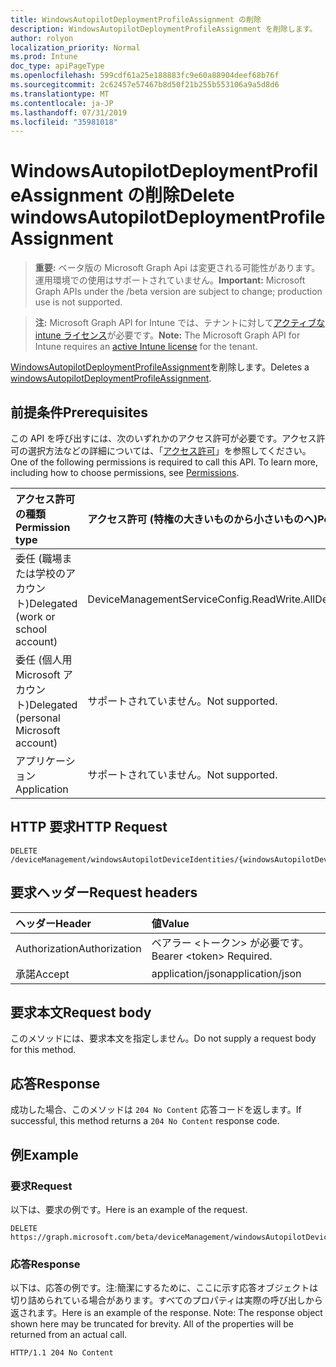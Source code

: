 ```yaml
---
title: WindowsAutopilotDeploymentProfileAssignment の削除
description: WindowsAutopilotDeploymentProfileAssignment を削除します。
author: rolyon
localization_priority: Normal
ms.prod: Intune
doc_type: apiPageType
ms.openlocfilehash: 599cdf61a25e188883fc9e60a88904deef68b76f
ms.sourcegitcommit: 2c62457e57467b8d50f21b255b553106a9a5d8d6
ms.translationtype: MT
ms.contentlocale: ja-JP
ms.lasthandoff: 07/31/2019
ms.locfileid: "35981018"
---
```

# <a name="delete-windowsautopilotdeploymentprofileassignment"></a><span data-ttu-id="ae251-103">WindowsAutopilotDeploymentProfileAssignment の削除</span><span class="sxs-lookup"><span data-stu-id="ae251-103">Delete windowsAutopilotDeploymentProfileAssignment</span></span>

> <span data-ttu-id="ae251-104">**重要:** ベータ版の Microsoft Graph Api は変更される可能性があります。運用環境での使用はサポートされていません。</span><span class="sxs-lookup"><span data-stu-id="ae251-104">**Important:** Microsoft Graph APIs under the /beta version are subject to change; production use is not supported.</span></span>

> <span data-ttu-id="ae251-105">**注:** Microsoft Graph API for Intune では、テナントに対して[アクティブな intune ライセンス](https://go.microsoft.com/fwlink/?linkid=839381)が必要です。</span><span class="sxs-lookup"><span data-stu-id="ae251-105">**Note:** The Microsoft Graph API for Intune requires an [active Intune license](https://go.microsoft.com/fwlink/?linkid=839381) for the tenant.</span></span>

<span data-ttu-id="ae251-106">[WindowsAutopilotDeploymentProfileAssignment](../resources/intune-enrollment-windowsautopilotdeploymentprofileassignment.md)を削除します。</span><span class="sxs-lookup"><span data-stu-id="ae251-106">Deletes a [windowsAutopilotDeploymentProfileAssignment](../resources/intune-enrollment-windowsautopilotdeploymentprofileassignment.md).</span></span>

## <a name="prerequisites"></a><span data-ttu-id="ae251-107">前提条件</span><span class="sxs-lookup"><span data-stu-id="ae251-107">Prerequisites</span></span>
<span data-ttu-id="ae251-p101">この API を呼び出すには、次のいずれかのアクセス許可が必要です。アクセス許可の選択方法などの詳細については、「[アクセス許可](/graph/permissions-reference)」を参照してください。</span><span class="sxs-lookup"><span data-stu-id="ae251-p101">One of the following permissions is required to call this API. To learn more, including how to choose permissions, see [Permissions](/graph/permissions-reference).</span></span>

|<span data-ttu-id="ae251-110">アクセス許可の種類</span><span class="sxs-lookup"><span data-stu-id="ae251-110">Permission type</span></span>|<span data-ttu-id="ae251-111">アクセス許可 (特権の大きいものから小さいものへ)</span><span class="sxs-lookup"><span data-stu-id="ae251-111">Permissions (from most to least privileged)</span></span>|
|:---|:---|
|<span data-ttu-id="ae251-112">委任 (職場または学校のアカウント)</span><span class="sxs-lookup"><span data-stu-id="ae251-112">Delegated (work or school account)</span></span>|<span data-ttu-id="ae251-113">DeviceManagementServiceConfig.ReadWrite.All</span><span class="sxs-lookup"><span data-stu-id="ae251-113">DeviceManagementServiceConfig.ReadWrite.All</span></span>|
|<span data-ttu-id="ae251-114">委任 (個人用 Microsoft アカウント)</span><span class="sxs-lookup"><span data-stu-id="ae251-114">Delegated (personal Microsoft account)</span></span>|<span data-ttu-id="ae251-115">サポートされていません。</span><span class="sxs-lookup"><span data-stu-id="ae251-115">Not supported.</span></span>|
|<span data-ttu-id="ae251-116">アプリケーション</span><span class="sxs-lookup"><span data-stu-id="ae251-116">Application</span></span>|<span data-ttu-id="ae251-117">サポートされていません。</span><span class="sxs-lookup"><span data-stu-id="ae251-117">Not supported.</span></span>|

## <a name="http-request"></a><span data-ttu-id="ae251-118">HTTP 要求</span><span class="sxs-lookup"><span data-stu-id="ae251-118">HTTP Request</span></span>
<!-- {
  "blockType": "ignored"
}
-->
``` http
DELETE /deviceManagement/windowsAutopilotDeviceIdentities/{windowsAutopilotDeviceIdentityId}/deploymentProfile/assignments/{windowsAutopilotDeploymentProfileAssignmentId}
```

## <a name="request-headers"></a><span data-ttu-id="ae251-119">要求ヘッダー</span><span class="sxs-lookup"><span data-stu-id="ae251-119">Request headers</span></span>
|<span data-ttu-id="ae251-120">ヘッダー</span><span class="sxs-lookup"><span data-stu-id="ae251-120">Header</span></span>|<span data-ttu-id="ae251-121">値</span><span class="sxs-lookup"><span data-stu-id="ae251-121">Value</span></span>|
|:---|:---|
|<span data-ttu-id="ae251-122">Authorization</span><span class="sxs-lookup"><span data-stu-id="ae251-122">Authorization</span></span>|<span data-ttu-id="ae251-123">ベアラー &lt;トークン&gt; が必要です。</span><span class="sxs-lookup"><span data-stu-id="ae251-123">Bearer &lt;token&gt; Required.</span></span>|
|<span data-ttu-id="ae251-124">承諾</span><span class="sxs-lookup"><span data-stu-id="ae251-124">Accept</span></span>|<span data-ttu-id="ae251-125">application/json</span><span class="sxs-lookup"><span data-stu-id="ae251-125">application/json</span></span>|

## <a name="request-body"></a><span data-ttu-id="ae251-126">要求本文</span><span class="sxs-lookup"><span data-stu-id="ae251-126">Request body</span></span>
<span data-ttu-id="ae251-127">このメソッドには、要求本文を指定しません。</span><span class="sxs-lookup"><span data-stu-id="ae251-127">Do not supply a request body for this method.</span></span>

## <a name="response"></a><span data-ttu-id="ae251-128">応答</span><span class="sxs-lookup"><span data-stu-id="ae251-128">Response</span></span>
<span data-ttu-id="ae251-129">成功した場合、このメソッドは `204 No Content` 応答コードを返します。</span><span class="sxs-lookup"><span data-stu-id="ae251-129">If successful, this method returns a `204 No Content` response code.</span></span>

## <a name="example"></a><span data-ttu-id="ae251-130">例</span><span class="sxs-lookup"><span data-stu-id="ae251-130">Example</span></span>

### <a name="request"></a><span data-ttu-id="ae251-131">要求</span><span class="sxs-lookup"><span data-stu-id="ae251-131">Request</span></span>
<span data-ttu-id="ae251-132">以下は、要求の例です。</span><span class="sxs-lookup"><span data-stu-id="ae251-132">Here is an example of the request.</span></span>
``` http
DELETE https://graph.microsoft.com/beta/deviceManagement/windowsAutopilotDeviceIdentities/{windowsAutopilotDeviceIdentityId}/deploymentProfile/assignments/{windowsAutopilotDeploymentProfileAssignmentId}
```

### <a name="response"></a><span data-ttu-id="ae251-133">応答</span><span class="sxs-lookup"><span data-stu-id="ae251-133">Response</span></span>
<span data-ttu-id="ae251-p102">以下は、応答の例です。注:簡潔にするために、ここに示す応答オブジェクトは切り詰められている場合があります。すべてのプロパティは実際の呼び出しから返されます。</span><span class="sxs-lookup"><span data-stu-id="ae251-p102">Here is an example of the response. Note: The response object shown here may be truncated for brevity. All of the properties will be returned from an actual call.</span></span>
``` http
HTTP/1.1 204 No Content
```






